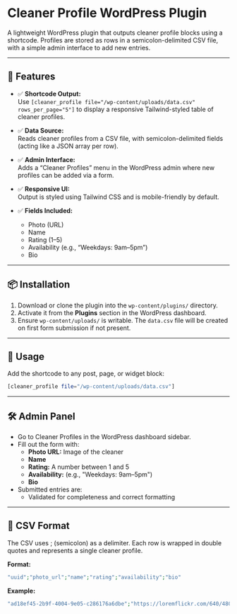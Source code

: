 # Cleaner Profile WordPress Plugin

A lightweight WordPress plugin that outputs cleaner profile blocks using a shortcode. Profiles are stored as rows in a semicolon-delimited CSV file, with a simple admin interface to add new entries.

---

## 🔧 Features

- ✅ **Shortcode Output:**  
  Use `[cleaner_profile file="/wp-content/uploads/data.csv" rows_per_page="5"]` to display a responsive Tailwind-styled table of cleaner profiles.

- ✅ **Data Source:**  
  Reads cleaner profiles from a CSV file, with semicolon-delimited fields (acting like a JSON array per row).

- ✅ **Admin Interface:**  
  Adds a “Cleaner Profiles” menu in the WordPress admin where new profiles can be added via a form.

- ✅ **Responsive UI:**  
  Output is styled using Tailwind CSS and is mobile-friendly by default.

- ✅ **Fields Included:**
  - Photo (URL)
  - Name
  - Rating (1–5)
  - Availability (e.g., “Weekdays: 9am–5pm”)
  - Bio

---

## 📦 Installation

1. Download or clone the plugin into the `wp-content/plugins/` directory.
2. Activate it from the **Plugins** section in the WordPress dashboard.
3. Ensure `wp-content/uploads/` is writable. The `data.csv` file will be created on first form submission if not present.

---

## 🧪 Usage

Add the shortcode to any post, page, or widget block:

```php
[cleaner_profile file="/wp-content/uploads/data.csv"]
```

---

## 🛠 Admin Panel

- Go to Cleaner Profiles in the WordPress dashboard sidebar.
- Fill out the form with:
  - **Photo URL:** Image of the cleaner
  - **Name**
  - **Rating:** A number between 1 and 5
  - **Availability:** (e.g., "Weekdays: 9am–5pm")
  - **Bio**
- Submitted entries are:
  - Validated for completeness and correct formatting

---

## 📁 CSV Format
The CSV uses ; (semicolon) as a delimiter. Each row is wrapped in double quotes and represents a single cleaner profile.

**Format:** 

```php
"uuid";"photo_url";"name";"rating";"availability";"bio"
```

**Example:** 

```php
"ad18ef45-2b9f-4004-9e05-c286176a6dbe";"https://loremflickr.com/640/480?lock=1";"Jane Doe";"4.8";"Weekdays: 9am–5pm";"Experienced housekeeper with 5+ years of residential cleaning."
```
